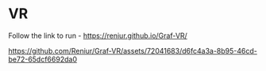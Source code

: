 # VR

Follow the link to run - https://reniur.github.io/Graf-VR/

https://github.com/Reniur/Graf-VR/assets/72041683/d6fc4a3a-8b95-46cd-be72-65dcf6692da0



